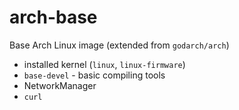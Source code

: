 # arch-base

Base Arch Linux image (extended from `godarch/arch`)

- installed kernel (`linux`, `linux-firmware`)
- `base-devel` - basic compiling tools
- NetworkManager
- `curl`
